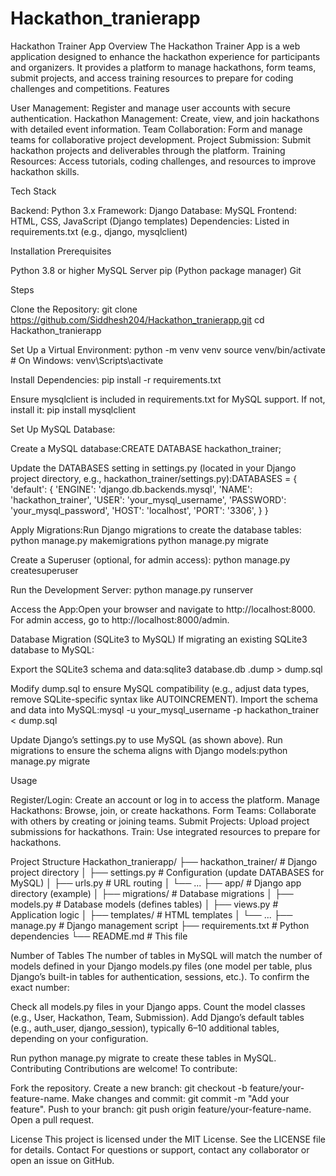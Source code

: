 # Hackathon_tranierapp
Hackathon Trainer App
Overview
The Hackathon Trainer App is a web application designed to enhance the hackathon experience for participants and organizers. It provides a platform to manage hackathons, form teams, submit projects, and access training resources to prepare for coding challenges and competitions.
Features

User Management: Register and manage user accounts with secure authentication.
Hackathon Management: Create, view, and join hackathons with detailed event information.
Team Collaboration: Form and manage teams for collaborative project development.
Project Submission: Submit hackathon projects and deliverables through the platform.
Training Resources: Access tutorials, coding challenges, and resources to improve hackathon skills.

Tech Stack

Backend: Python 3.x
Framework: Django
Database: MySQL
Frontend: HTML, CSS, JavaScript (Django templates)
Dependencies: Listed in requirements.txt (e.g., django, mysqlclient)

Installation
Prerequisites

Python 3.8 or higher
MySQL Server
pip (Python package manager)
Git

Steps

Clone the Repository:
git clone https://github.com/Siddhesh204/Hackathon_tranierapp.git
cd Hackathon_tranierapp


Set Up a Virtual Environment:
python -m venv venv
source venv/bin/activate  # On Windows: venv\Scripts\activate


Install Dependencies:
pip install -r requirements.txt

Ensure mysqlclient is included in requirements.txt for MySQL support. If not, install it:
pip install mysqlclient


Set Up MySQL Database:

Create a MySQL database:CREATE DATABASE hackathon_trainer;


Update the DATABASES setting in settings.py (located in your Django project directory, e.g., hackathon_trainer/settings.py):DATABASES = {
    'default': {
        'ENGINE': 'django.db.backends.mysql',
        'NAME': 'hackathon_trainer',
        'USER': 'your_mysql_username',
        'PASSWORD': 'your_mysql_password',
        'HOST': 'localhost',
        'PORT': '3306',
    }
}




Apply Migrations:Run Django migrations to create the database tables:
python manage.py makemigrations
python manage.py migrate


Create a Superuser (optional, for admin access):
python manage.py createsuperuser


Run the Development Server:
python manage.py runserver


Access the App:Open your browser and navigate to http://localhost:8000. For admin access, go to http://localhost:8000/admin.


Database Migration (SQLite3 to MySQL)
If migrating an existing SQLite3 database to MySQL:

Export the SQLite3 schema and data:sqlite3 database.db .dump > dump.sql


Modify dump.sql to ensure MySQL compatibility (e.g., adjust data types, remove SQLite-specific syntax like AUTOINCREMENT).
Import the schema and data into MySQL:mysql -u your_mysql_username -p hackathon_trainer < dump.sql


Update Django’s settings.py to use MySQL (as shown above).
Run migrations to ensure the schema aligns with Django models:python manage.py migrate



Usage

Register/Login: Create an account or log in to access the platform.
Manage Hackathons: Browse, join, or create hackathons.
Form Teams: Collaborate with others by creating or joining teams.
Submit Projects: Upload project submissions for hackathons.
Train: Use integrated resources to prepare for hackathons.

Project Structure
Hackathon_tranierapp/
├── hackathon_trainer/    # Django project directory
│   ├── settings.py       # Configuration (update DATABASES for MySQL)
│   ├── urls.py           # URL routing
│   └── ...
├── app/                  # Django app directory (example)
│   ├── migrations/       # Database migrations
│   ├── models.py         # Database models (defines tables)
│   ├── views.py          # Application logic
│   ├── templates/        # HTML templates
│   └── ...
├── manage.py             # Django management script
├── requirements.txt      # Python dependencies
└── README.md             # This file

Number of Tables
The number of tables in MySQL will match the number of models defined in your Django models.py files (one model per table, plus Django’s built-in tables for authentication, sessions, etc.). To confirm the exact number:

Check all models.py files in your Django apps.
Count the model classes (e.g., User, Hackathon, Team, Submission).
Add Django’s default tables (e.g., auth_user, django_session), typically 6–10 additional tables, depending on your configuration.

Run python manage.py migrate to create these tables in MySQL.
Contributing
Contributions are welcome! To contribute:

Fork the repository.
Create a new branch: git checkout -b feature/your-feature-name.
Make changes and commit: git commit -m "Add your feature".
Push to your branch: git push origin feature/your-feature-name.
Open a pull request.

License
This project is licensed under the MIT License. See the LICENSE file for details.
Contact
For questions or support, contact any collaborator or open an issue on GitHub.
